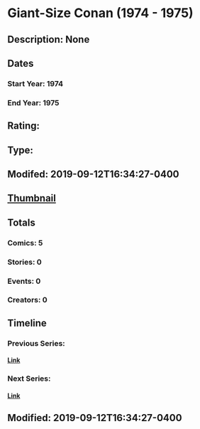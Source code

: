 # Giant-Size Conan (1974 - 1975)
## Description: None
## Dates
### Start Year: 1974
### End Year: 1975
## Rating: 
## Type: 
## Modifed: 2019-09-12T16:34:27-0400
## [Thumbnail](http://i.annihil.us/u/prod/marvel/i/mg/b/40/image_not_available.jpg)
## Totals
### Comics: 5
### Stories: 0
### Events: 0
### Creators: 0
## Timeline
### Previous Series: 
#### [Link]()
### Next Series: 
#### [Link]()
## Modified: 2019-09-12T16:34:27-0400